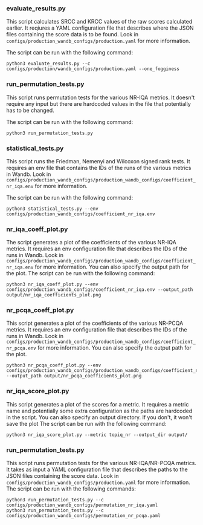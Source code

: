 ### evaluate_results.py

This script calculates SRCC and KRCC values of the raw scores calculated earlier. It reqiures a YAML configuration file that describes where the JSON files containing the score data is to be found. Look in `configs/production_wandb_configs/production.yaml` for more information.

The script can be run with the following command:

```
python3 evaluate_results.py --c configs/production/wandb_configs/production.yaml --one_fogginess
```

### run_permutation_tests.py

This script runs permutation tests for the various NR-IQA metrics. It doesn't require any input but there are hardcoded values in the file that potentially has to be changed.

The script can be run with the following command:

```
python3 run_permutation_tests.py
```

### statistical_tests.py

This script runs the Friedman, Nemenyi and Wilcoxon signed rank tests. It requires an env file that contains the IDs of the runs of the various metrics in Wandb. Look in `configs/production_wandb_configs/production_wandb_configs/coefficient_nr_iqa.env` for more information.

The script can be run with the following command:

```
python3 statistical_tests.py --env configs/production_wandb_configs/coefficient_nr_iqa.env
```

### nr_iqa_coeff_plot.py

The script generates a plot of the coefficients of the various NR-IQA metrics. It requires an env configuration file that describes the IDs of the runs in Wandb. Look in `configs/production_wandb_configs/production_wandb_configs/coefficient_nr_iqa.env` for more information. You can also specify the output path for the plot.
The script can be run with the following command:

```
python3 nr_iqa_coeff_plot.py --env configs/production_wandb_configs/coefficient_nr_iqa.env --output_path output/nr_iqa_coefficients_plot.png
```

### nr_pcqa_coeff_plot.py

This script generates a plot of the coefficients of the various NR-PCQA metrics. It requires an env configuration file that describes the IDs of the runs in Wandb. Look in `configs/production_wandb_configs/production_wandb_configs/coefficient_nr_pcqa.env` for more information. You can also specify the output path for the plot.

```
python3 nr_pcqa_coeff_plot.py --env configs/production_wandb_configs/production_wandb_configs/coefficient_nr_pcqa.env --output_path output/nr_pcqa_coefficients_plot.png
```

### nr_iqa_score_plot.py

This script generates a plot of the scores for a metric. It requires a metric name and potentially some extra configuration as the paths are hardcoded in the script. You can also specify an output directory. If you don't, it won't save the plot The script can be run with the following command:

```
python3 nr_iqa_score_plot.py --metric topiq_nr --output_dir output/
```

### run_permutation_tests.py

This script runs permutation tests for the various NR-IQA/NR-PCQA metrics. It takes as input a YAML configuration file that describes the paths to the JSON files containing the score data. Look in `configs/production_wandb_configs/production.yaml` for more information.
The script can be run with the following commands:

```
python3 run_permutation_tests.py --c configs/production_wandb_configs/permutation_nr_iqa.yaml
python3 run_permutation_tests.py --c configs/production_wandb_configs/permutation_nr_pcqa.yaml

```
